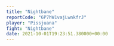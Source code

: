 ```yaml
---
title: "Nightbane"
reportCode: "6P7hW1vajLwnkfrJ"
player: "Pissjuana"
fight: "Nightbane"
date: 2021-10-01T19:23:51.380000+00:00
---
```

